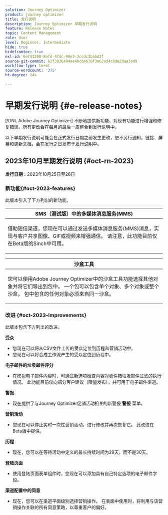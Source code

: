 ```yaml
---
solution: Journey Optimizer
product: journey optimizer
title: 发行说明
description: Journey Optimizer 早期发行说明
feature: Release Notes
topic: Content Management
role: User
level: Beginner, Intermediate
hide: true
hidefromtoc: true
exl-id: 6e7d1300-8efd-4fdc-90e3-3ccdc3babd2f
source-git-commit: 62f3836494ae40cb4676f3e62ad4c8de2daa3ed9
workflow-type: tm+mt
source-wordcount: '375'
ht-degree: 24%

---
```


# 早期发行说明 {#e-release-notes}

[!DNL Adobe Journey Optimizer] 不断地提供新功能、对现有功能进行增强和修复错误。所有更改会在每月的最后一周整合到[发行说明](release-notes.md)中。

以下早期发行说明可能会在正式发行日期之前发生更改，恕不另行通知。链接、屏幕和更新文档，会在发行之日发布于[发行说明](release-notes.md)中。

## 2023年10月早期发行说明 {#oct-rn-2023}

**发行日期**：2023年10月25日至26日

### 新功能{#oct-2023-features}

此版本引入了下方列出的新功能。


<table>
<thead>
<tr>
<th><strong>SMS（测试版）中的多媒体消息服务(MMS)</strong><br/></th>
</tr>
</thead>
<tbody>
<tr>
<td>
<p>借助短信渠道，您现在可以通过发送多媒体消息服务(MMS)消息，实现与客户共享图像、GIF或视频来增强通信。 请注意，此功能目前仅在Beta版的Sinch中可用。</p>
<!--img src="assets/channel-reports.png"/-->
<!--p>For more information, refer to the <a href="../in-app/get-started-in-app.md">detailed documentation</a>.</p-->
</tr>
</tbody>
</table>


<table>
<thead>
<tr>
<th><strong>沙盒工具</strong><br/></th>
</tr>
</thead>
<tbody>
<tr>
<td>
<p>您可以使用Adobe Journey Optimizer中的沙盒工具功能选择其他对象并将它们导出到包中。 一个包可以包含单个对象、多个对象或整个沙盒。 包中包含的任何对象必须来自同一沙盒。</p>
<!--img src="../data/assets/dataset-export-setup.png"-->
<!--p>For more information, refer to the <a href="../audience/get-started-audience-orchestration.md">detailed documentation</a>.</p-->
</td>
</tr>
</tbody>
</table>



### 改进 {#oct-2023-improvements}

此版本包含下方列出的改进。

**受众**

* 您现在可以将从CSV文件上传的受众定位到历程和营销活动中。
* 您现在可以将合成工作流产生的受众定位到历程中。

**电子邮件的垃圾邮件评分**

* 在模拟电子邮件内容时，可通过新选项检查内容对收件箱垃圾邮件过滤的执行情况。 此功能目前仅向部分客户建议（限量发布），并可用于电子邮件渠道。

**警报**

* 现在提供了与Journey Optimizer促销活动相关的新警报 **警报** 菜单。

**营销活动**

* 您现在可以停止实时一次性营销活动，进行修改并再次恢复它。 此改进在Beta版中提供。

**历程**

* 现在，您可以在等待活动中定义的最长持续时间为29天，而不是30天。

**登陆页面**

* 使用登陆页面表单组件时，您现在可以添加具有自己特定选项的电子邮件字段。

**渠道配置中的同意**

* 现在，您可以在渠道平面级别选择营销操作。 在表面中使用时，将利用与该营销操作关联的所有同意策略，以尊重客户的偏好。
